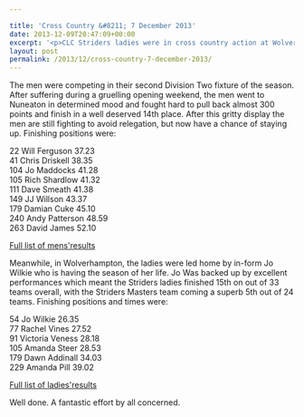 ```yaml
---

title: 'Cross Country &#8211; 7 December 2013'
date: 2013-12-09T20:47:09+00:00
excerpt: '<p>CLC Striders ladies were in cross country action at Wolverhampton on Saturday 7 December 2013, while the men travelled to Nuneaton.......</p>'
layout: post
permalink: /2013/12/cross-country-7-december-2013/
---
```

The men were competing in their second Division Two fixture of the season. After suffering during a gruelling opening weekend, the men went to Nuneaton in determined mood and fought hard to pull back almost 300 points and finish in a well deserved 14th place. After this gritty display the men are still fighting to avoid relegation, but now have a chance of staying up. Finishing positions were:

22 Will Ferguson 37.23  
41 Chris Driskell 38.35  
104 Jo Maddocks 41.28  
105 Rich Shardlow 41.32  
111 Dave Smeath 41.38  
149 JJ Willson 43.37  
179 Damian Cuke 45.10  
240 Andy Patterson 48.59  
263 David James 52.10

<a href="http://www.birminghamccleague.co.uk/images/stories/bdccl/articlepdfs/XC_League_Archive/2013-14/BDXCL_D2_R2_2013_12_07_Men_V1.pdf" target="_blank" rel="nofollow">Full list of mens'results</a>

Meanwhile, in Wolverhampton, the ladies were led home by in-form Jo Wilkie who is having the season of her life. Jo Was backed up by excellent performances which meant the Striders ladies finished 15th on out of 33 teams overall, with the Striders Masters team coming a superb 5th out of 24 teams. Finishing positions and times were:

54 Jo Wilkie 26.35  
77 Rachel Vines 27.52  
91 Victoria Veness 28.18  
105 Amanda Steer 28.53  
179 Dawn Addinall 34.03  
229 Amanda Pill 39.02

<a href="http://www.midlandathletics.org.uk/PDFS/2013_RES_131207_MWCCL_Fixture2.pdf" target="_blank" rel="nofollow">Full list of ladies'results</a>

Well done. A fantastic effort by all concerned.</p>